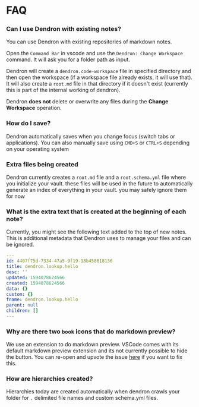 # FAQ

### Can I use Dendron with existing notes?

You can use Dendron with existing repositories of markdown notes. 

Open the `Command Bar` in vscode and use the `Dendron: Change Workspace` command. It will ask you for a folder path as input.

Dendron will create a `dendron.code-workspace` file in specified directory and then open the workspace (if a workspace file already exists, it will use that). It will also create a `root.md` file in that directory if it doesn't exist (currently this is part of the internal working of dendron). 

Dendron **does not** delete or overwrite any files during the **Change Workspace** operation. 

### How do I save?

Dendron automatically saves when you change focus (switch tabs or applications). You can also manually save using `CMD+S` or `CTRL+S` depending on your operating system

### Extra files being created

Dendron currently creates a `root.md` file and a `root.schema.yml` file where you initialize your vault. these files will be used in the future to automatically generate an index of everything in your vault. you may safely ignore them for now

### What is the extra text that is created at the beginning of each note?

Currently, you might see the following text added to the top of new notes. This is additional metadata that Dendron uses to manage your files and can be ignored. 

```yml
---
id: 4407f75d-7334-47a5-9f19-18b458618136
title: dendron.lookup.hello
desc: ''
updated: 1594078624566
created: 1594078624566
data: {}
custom: {}
fname: dendron.lookup.hello
parent: null
children: []
---
```

### Why are there two `book` icons that do markdown preview?

We use an extension to do markdown preview. VSCode comes with its default markdown preview extension and its not currently possible to hide the button. You can re-open and upvote the issue [here](https://github.com/microsoft/vscode/issues/86994) if you want to fix this.


### How are hierarchies created?

Hierarchies today are created automatically when dendron crawls your folder for `.` delimited file names and custom schema.yml files.
